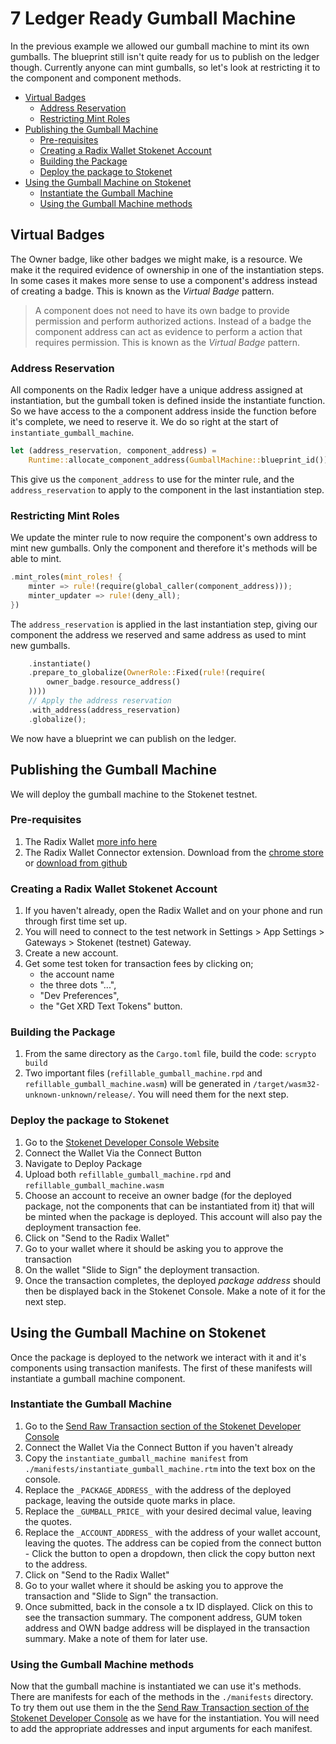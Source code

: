 # 7 Ledger Ready Gumball Machine

In the previous example we allowed our gumball machine to mint its own gumballs.
The blueprint still isn't quite ready for us to publish on the ledger though.
Currently anyone can mint gumballs, so let's look at restricting it to the
component and component methods.

- [Virtual Badges](#virtual-badges)
  - [Address Reservation](#address-reservation)
  - [Restricting Mint Roles](#restricting-mint-roles)
- [Publishing the Gumball Machine](#publishing-the-gumball-machine)
  - [Pre-requisites](#pre-requisites)
  - [Creating a Radix Wallet Stokenet Account](#creating-a-radix-wallet-stokenet-account)
  - [Building the Package](#building-the-package)
  - [Deploy the package to Stokenet](#deploy-the-package-to-stokenet)
- [Using the Gumball Machine on Stokenet](#using-the-gumball-machine-on-stokenet)
  - [Instantiate the Gumball Machine](#instantiate-the-gumball-machine)
  - [Using the Gumball Machine methods](#using-the-gumball-machine-methods)

## Virtual Badges

The Owner badge, like other badges we might make, is a resource. We make it the
required evidence of ownership in one of the instantiation steps. In some cases
it makes more sense to use a component's address instead of creating a badge.
This is known as the _Virtual Badge_ pattern.

> A component does not need to have its own badge to provide permission and
> perform authorized actions. Instead of a badge the component address can act
> as evidence to perform a action that requires permission. This is known as the
> _Virtual Badge_ pattern.

### Address Reservation

All components on the Radix ledger have a unique address assigned at
instantiation, but the gumball token is defined inside the instantiate function.
So we have access to the a component address inside the function before it's
complete, we need to reserve it. We do so right at the start of
`instantiate_gumball_machine`.

```rust
let (address_reservation, component_address) =
    Runtime::allocate_component_address(GumballMachine::blueprint_id());
```

This give us the `component_address` to use for the minter rule, and the
`address_reservation` to apply to the component in the last instantiation step.

### Restricting Mint Roles

We update the minter rule to now require the component's own address to mint new
gumballs. Only the component and therefore it's methods will be able to mint.

```rust
.mint_roles(mint_roles! {
    minter => rule!(require(global_caller(component_address)));
    minter_updater => rule!(deny_all);
})
```

The `address_reservation` is applied in the last instantiation step, giving our
component the address we reserved and same address as used to mint new gumballs.

```rust
    .instantiate()
    .prepare_to_globalize(OwnerRole::Fixed(rule!(require(
        owner_badge.resource_address()
    ))))
    // Apply the address reservation
    .with_address(address_reservation)
    .globalize();
```

We now have a blueprint we can publish on the ledger.

## Publishing the Gumball Machine

We will deploy the gumball machine to the Stokenet testnet.

### Pre-requisites

1. The Radix Wallet
   [more info here](https://docs.radixdlt.com/docs/radix-wallet-overview)
2. The Radix Wallet Connector extension. Download from the
   [chrome store](https://chromewebstore.google.com/detail/radix-wallet-connector/bfeplaecgkoeckiidkgkmlllfbaeplgm)
   or [download from github](https://github.com/radixdlt/connector-extension/)

### Creating a Radix Wallet Stokenet Account

1. If you haven't already, open the Radix Wallet and on your phone and run
   through first time set up.
2. You will need to connect to the test network in Settings > App Settings >
   Gateways > Stokenet (testnet) Gateway.
3. Create a new account.
4. Get some test token for transaction fees by clicking on;
   - the account name
   - the three dots "...",
   - "Dev Preferences",
   - the "Get XRD Text Tokens" button.

### Building the Package

1. From the same directory as the `Cargo.toml` file, build the code:
   `scrypto build`
2. Two important files (`refillable_gumball_machine.rpd` and
   `refillable_gumball_machine.wasm`) will be generated in
   `/target/wasm32-unknown-unknown/release/`. You will need them for the next
   step.

### Deploy the package to Stokenet

1. Go to the
   [Stokenet Developer Console Website](https://stokenet-console.radixdlt.com/deploy-package)
2. Connect the Wallet Via the Connect Button
3. Navigate to Deploy Package
4. Upload both `refillable_gumball_machine.rpd` and
   `refillable_gumball_machine.wasm`
5. Choose an account to receive an owner badge (for the deployed package, not
   the components that can be instantiated from it) that will be minted when the
   package is deployed. This account will also pay the deployment transaction
   fee.
6. Click on "Send to the Radix Wallet"
7. Go to your wallet where it should be asking you to approve the transaction
8. On the wallet "Slide to Sign" the deployment transaction.
9. Once the transaction completes, the deployed _package address_ should then be
   displayed back in the Stokenet Console. Make a note of it for the next step.

## Using the Gumball Machine on Stokenet

Once the package is deployed to the network we interact with it and it's
components using transaction manifests. The first of these manifests will
instantiate a gumball machine component.

### Instantiate the Gumball Machine

1. Go to the
   [Send Raw Transaction section of the Stokenet Developer Console](https://stokenet-console.radixdlt.com/transaction-manifest)
2. Connect the Wallet Via the Connect Button if you haven't already
3. Copy the `instantiate_gumball_machine manifest` from
   `./manifests/instantiate_gumball_machine.rtm` into the text box on the
   console.
4. Replace the `_PACKAGE_ADDRESS_` with the address of the deployed package,
   leaving the outside quote marks in place.
5. Replace the `_GUMBALL_PRICE_` with your desired decimal value, leaving the
   quotes.
6. Replace the `_ACCOUNT_ADDRESS_` with the address of your wallet account,
   leaving the quotes. The address can be copied from the connect button - Click
   the button to open a dropdown, then click the copy button next to the
   address.
7. Click on "Send to the Radix Wallet"
8. Go to your wallet where it should be asking you to approve the transaction
   and "Slide to Sign" the transaction.
9. Once submitted, back in the console a tx ID displayed. Click on this to see
   the transaction summary. The component address, GUM token address and OWN
   badge address will be displayed in the transaction summary. Make a note of
   them for later use.

### Using the Gumball Machine methods

Now that the gumball machine is instantiated we can use it's methods. There are
manifests for each of the methods in the `./manifests` directory. To try them
out use them in the the
[Send Raw Transaction section of the Stokenet Developer Console](https://stokenet-console.radixdlt.com/transaction-manifest)
as we have for the instantiation. You will need to add the appropriate addresses
and input arguments for each manifest.
